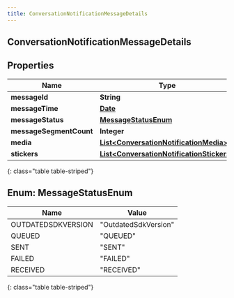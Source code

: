 ```yaml
---
title: ConversationNotificationMessageDetails
---
```

## ConversationNotificationMessageDetails


## Properties

| Name | Type | Description | Notes |
| ------------ | ------------- | ------------- | ------------- |
| **messageId** | **String** |  |  [optional] |
| **messageTime** | [**Date**](Date.html) |  |  [optional] |
| **messageStatus** | [**MessageStatusEnum**](#MessageStatusEnum) |  |  [optional] |
| **messageSegmentCount** | **Integer** |  |  [optional] |
| **media** | [**List&lt;ConversationNotificationMedia&gt;**](ConversationNotificationMedia.html) |  |  [optional] |
| **stickers** | [**List&lt;ConversationNotificationStickers&gt;**](ConversationNotificationStickers.html) |  |  [optional] |
{: class="table table-striped"}


<a name="MessageStatusEnum"></a>

## Enum: MessageStatusEnum

| Name | Value |
| ---- | ----- |
| OUTDATEDSDKVERSION | &quot;OutdatedSdkVersion&quot; |
| QUEUED | &quot;QUEUED&quot; |
| SENT | &quot;SENT&quot; |
| FAILED | &quot;FAILED&quot; |
| RECEIVED | &quot;RECEIVED&quot; |
{: class="table table-striped"}



